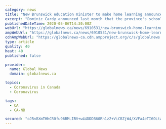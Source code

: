 ```yaml
---
category: news
title: "New Brunswick education minister to make home learning announcement"
excerpt: "Dominic Cardy announced last month that the province's schools would remain closed for the rest of the school year because of the COVID-19 pandemic."
publishedDateTime: 2020-05-06T14:30:00Z
webUrl: "https://globalnews.ca/news/6910531/new-brunswick-home-learning-announcement/"
ampWebUrl: "https://globalnews.ca/news/6910531/new-brunswick-home-learning-announcement/amp/"
cdnAmpWebUrl: "https://globalnews-ca.cdn.ampproject.org/c/s/globalnews.ca/news/6910531/new-brunswick-home-learning-announcement/amp/"
type: article
quality: 40
heat: 40
published: false

provider:
  name: Global News
  domain: globalnews.ca

topics:
  - Coronavirus in Canada
  - Coronavirus

tags:
  - CA
  - CA-NB

secured: "oJ5vBXmTHhCR0fu96BMLIRV+w44DDDB60Rh1zZ+ViCBZjW4/XVFa4eTI6OLtaCwnXgRHSK1rtPdCJPTVYaXW/Mr4z/PNsgsj8sQ8QiCT+6MiM1Gxboi1LTsEIWB3N0CMBlQXuDNiMaGRaDyM5KbZVzc3KyRQJFWN6sFUzzS+p6tlN084wAFE6ccRFs1H/2PFRMBP5gJ18fRZwp9bmA6fQO89x9BSTTFzzk9x9EKxGQbTqPRhZjuS6piMFU6KlczHDlpcphkFPBkNluRsEA1Bvse6gM3n9kSzHRY346SgvvYLo4TqYUxQtph1gDzxCm/YBiJmqM3n+dfqC7qUCVxUUYFOijMhqhtPRG0o6hhwHida1xqw2YrjcNI9PLk6P5x9R6CU1tb990BCsvsL06eWgfq+mqeJK3UKI/NDBH0FDCfVxJS9t0GKD5K5GpmKN9gO++6Zt/KXPAVGM44eh0uignvrU98lQkrAq9eKt8qt56o=;7KZbBrUesTlLRN9Dc2/F1A=="
---
```


